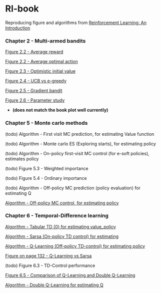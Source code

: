 # Rl-book
Reproducing figure and algorithms from [Reinforcement Learning: An Introduction](http://incompleteideas.net/book/the-book.html)

### Chapter 2 - Multi-armed bandits
[Figure 2.2 - Average reward](./multi-armed-bandits/simple_average_reward.png)

[Figure 2.2 - Average optimal action](./multi-armed-bandits/simple_average_reward.png)

[Figure 2.3 - Optimistic initial value ](./multi-armed-bandits/optimistic_initial_value_average_optimal_action.png)

[Figure 2.4 - UCB vs e-greedy ](./multi-armed-bandits/eps_vs_ucb_average_reward.png)

[Figure 2.5 - Gradient bandit](./multi-armed-bandits/gradient_bandit_average_optimal_action.png)

[Figure 2.6 - Parameter study](./multi-armed-bandits/parameter_study.png)
- **(does not match the book plot well currently)**

### Chapter 5 - Monte carlo methods
(todo) Algorithm - First visit MC prediction, for estimating Value function 

(todo) Algorithm - Monte carlo ES (Exploring starts), for estimating policy

(todo) Algorithm - On-policy first-visit MC control (for e-soft policies), estimates policy

(todo) Figure 5.3  - Weighted importance

(todo) Figure 5.4  - Ordinary importance

(todo) Algorithm - Off-policy MC prediction (policy evaluation) for estimating Q

[Algorithm - Off-policy MC control, for estimating policy](./monte_carlo_methods/off_policy_mc_control.py)

### Chapter 6 - Temporal-Difference learning
[Algorithm - Tabular TD (0) for estimating value_policy](./temporal-difference-learning/tabluar_td_0.py)

[Algorithm - Sarsa (On-policy TD control) for estimating](./temporal-difference-learning/sarsa.py)

[Algorithm - Q-Learning (Off-policy TD-control) for estimating policy](./temporal-difference-learning/q_learning.py)

[Figure on page 132 - Q-Learning vs Sarsa](./temporal-difference-learning/Q_learning_Sarsa_cliff_walking.png)

(todo) Figure 6.3 - TD-Control performance

[Figure 6.5 - Comparison of Q-Learning and Double Q-Learning](./temporal-difference-learning/bias_q_learning_vs_double_q_learning.png)

[Algorithm - Double Q-Learning for estimating Q](./temporal-difference-learning/double_q_learning.py)

